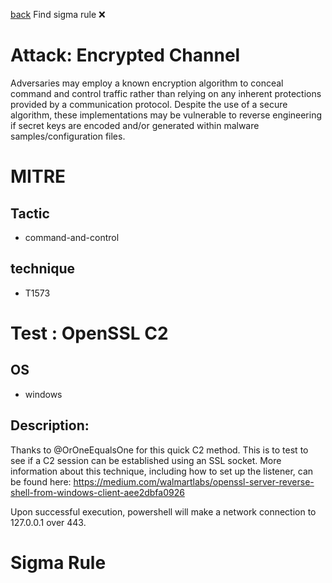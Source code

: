
[back](../index.md)
Find sigma rule :x: 

# Attack: Encrypted Channel 

Adversaries may employ a known encryption algorithm to conceal command and control traffic rather than relying on any inherent protections provided by a communication protocol. Despite the use of a secure algorithm, these implementations may be vulnerable to reverse engineering if secret keys are encoded and/or generated within malware samples/configuration files.

# MITRE
## Tactic
  - command-and-control


## technique
  - T1573


# Test : OpenSSL C2
## OS
  - windows


## Description:
Thanks to @OrOneEqualsOne for this quick C2 method.
This is to test to see if a C2 session can be established using an SSL socket.
More information about this technique, including how to set up the listener, can be found here:
https://medium.com/walmartlabs/openssl-server-reverse-shell-from-windows-client-aee2dbfa0926

Upon successful execution, powershell will make a network connection to 127.0.0.1 over 443.


# Sigma Rule

